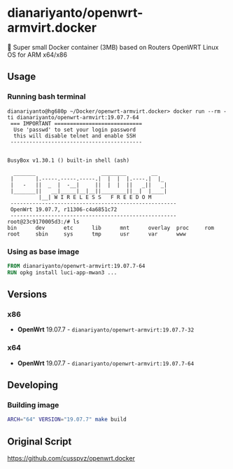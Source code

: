 # dianariyanto/openwrt-armvirt.docker

:minibus: Super small Docker container (3MB) based on Routers OpenWRT Linux OS for ARM x64/x86

## Usage

### Running bash terminal
```
dianariyanto@hg680p ~/Docker/openwrt-armvirt.docker> docker run --rm -ti dianariyanto/openwrt-armvirt:19.07.7-64
 === IMPORTANT ============================
  Use 'passwd' to set your login password
  this will disable telnet and enable SSH
 ------------------------------------------


BusyBox v1.30.1 () built-in shell (ash)

  _______                     ________        __
 |       |.-----.-----.-----.|  |  |  |.----.|  |_
 |   -   ||  _  |  -__|     ||  |  |  ||   _||   _|
 |_______||   __|_____|__|__||________||__|  |____|
          |__| W I R E L E S S   F R E E D O M
 -----------------------------------------------------
 OpenWrt 19.07.7, r11306-c4a6851c72
 -----------------------------------------------------
root@23c9170005d3:/# ls
bin      dev      etc      lib      mnt      overlay  proc     rom      root     sbin     sys      tmp      usr      var      www
```

### Using as base image
```Dockerfile
FROM dianariyanto/openwrt-armvirt:19.07.7-64
RUN opkg install luci-app-mwan3 ...
```

## Versions

### x86
* **OpenWrt** 19.07.7 - `dianariyanto/openwrt-armvirt:19.07.7-32`

### x64
* **OpenWrt** 19.07.7 - `dianariyanto/openwrt-armvirt:19.07.7-64`

## Developing

### Building image
```bash
ARCH="64" VERSION="19.07.7" make build
```

## Original Script
https://github.com/cusspvz/openwrt.docker
